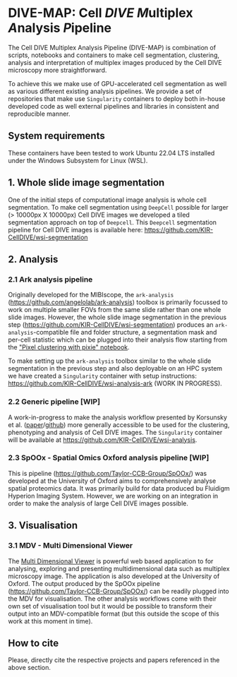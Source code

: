 # DIVE-MAP: Cell *DIVE* *M*ultiplex *A*nalysis *P*ipeline

The Cell DIVE Multiplex Analysis Pipeline (DIVE-MAP) is combination of scripts, notebooks and containers to make cell segmentation, clustering, analysis and interpretation of multiplex images produced by the Cell DIVE microscopy more straightforward.

To achieve this we make use of GPU-accelerated cell segmentation as well as various different existing analysis pipelines. We provide a set of repositories that make use `Singularity` containers to deploy both in-house developed code as well external pipelines and libraries in consistent and reproducible manner.

## System requirements
These containers have been tested to work Ubuntu 22.04 LTS installed under the Windows Subsystem for Linux (WSL).


## 1. Whole slide image segmentation
One of the initial steps of computational image analysis is whole cell segmentation. To make cell segmentation using `DeepCell` possible for larger (> 10000px X 10000px) Cell DIVE images we developed a tiled segmentation approach on top of `Deepcell`. This `Deepcell` segmentation pipeline for Cell DIVE images is available here: https://github.com/KIR-CellDIVE/wsi-segmentation


## 2. Analysis
### 2.1 Ark analysis pipeline

Originally developed for the MIBIscope, the `ark-analysis` (https://github.com/angelolab/ark-analysis) toolbox is primarily focussed to work on multiple smaller FOVs from the same slide rather than one whole slide images. However, the whole slide image segmentation in the previous step (https://github.com/KIR-CellDIVE/wsi-segmentation) produces an `ark-analysis`-compatible file and folder structure, a segmentation mask and per-cell statistic which can be plugged into their analysis flow starting from the ["Pixel clustering with pixie" notebook](https://github.com/angelolab/ark-analysis#2-pixel-clustering-with-pixie).

To make setting up the `ark-analysis` toolbox similar to the whole slide segmentation in the previous step and also deployable on an HPC system we have created a `Singularity` container with setup instructions: https://github.com/KIR-CellDIVE/wsi-analysis-ark (WORK IN PROGRESS).



### 2.2 Generic pipeline [WIP]
A work-in-progress to make the analysis workflow presented by Korsunsky et al. ([paper](https://doi.org/10.1016%2Fj.medj.2022.05.002)/[github](https://github.com/immunogenomics/fibroblastatlas2022)) more generally accessible to be used for the clustering, phenotyping and analysis of Cell DIVE images. The `Singularity` container  will be available at https://github.com/KIR-CellDIVE/wsi-analysis.


### 2.3 SpOOx - Spatial Omics Oxford analysis pipeline [WIP]
This is pipeline (https://github.com/Taylor-CCB-Group/SpOOx/) was developed at the University of Oxford aims to comprehensively analyse spatial proteomics data. It was primarily build for data produced bu Fluidigm Hyperion Imaging System. However, we are working on an integration in order to make the analysis of large Cell DIVE images possible.





## 3. Visualisation
### 3.1 MDV - Multi Dimensional Viewer
The [Multi Dimensional Viewer](https://github.com/Taylor-CCB-Group/MDV) is powerful web based application to for analysing, exploring and presenting multidimensional data such as multiplex microscopy image. The application is also developed at the University of Oxford. The output produced by the SpOOx pipeline (https://github.com/Taylor-CCB-Group/SpOOx/) can be readily plugged into the MDV for visualisation. The other analysis workflows come with their own set of visualisation tool but it would be possible to transform their output into an MDV-compatible format (but this outside the scope of this work at this moment in time).



## How to cite
Please, directly cite the respective projects and papers referenced in the above section. 